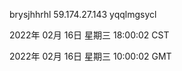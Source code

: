 brysjhhrhl 59.174.27.143 yqqlmgsycl

2022年 02月 16日 星期三 18:00:02 CST

2022年 02月 16日 星期三 10:00:02 GMT
